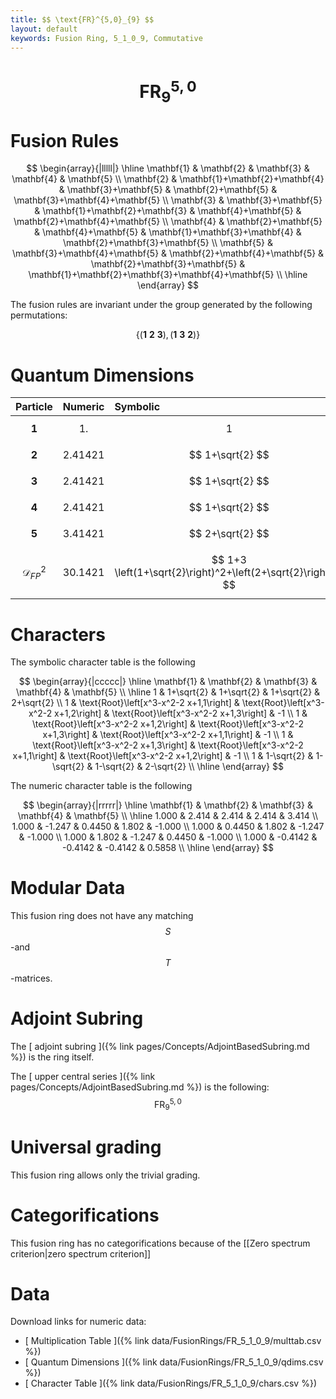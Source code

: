 ```yaml
---
title: $$ \text{FR}^{5,0}_{9} $$
layout: default
keywords: Fusion Ring, 5_1_0_9, Commutative
---
```

# $$ \text{FR}^{5,0}_{9} $$


# Fusion Rules

$$
\begin{array}{|lllll|}
\hline
 \mathbf{1} & \mathbf{2} & \mathbf{3} & \mathbf{4} & \mathbf{5} \\
 \mathbf{2} & \mathbf{1}+\mathbf{2}+\mathbf{4} & \mathbf{3}+\mathbf{5} & \mathbf{2}+\mathbf{5} & \mathbf{3}+\mathbf{4}+\mathbf{5} \\
 \mathbf{3} & \mathbf{3}+\mathbf{5} & \mathbf{1}+\mathbf{2}+\mathbf{3} & \mathbf{4}+\mathbf{5} & \mathbf{2}+\mathbf{4}+\mathbf{5} \\
 \mathbf{4} & \mathbf{2}+\mathbf{5} & \mathbf{4}+\mathbf{5} & \mathbf{1}+\mathbf{3}+\mathbf{4} & \mathbf{2}+\mathbf{3}+\mathbf{5} \\
 \mathbf{5} & \mathbf{3}+\mathbf{4}+\mathbf{5} & \mathbf{2}+\mathbf{4}+\mathbf{5} & \mathbf{2}+\mathbf{3}+\mathbf{5} & \mathbf{1}+\mathbf{2}+\mathbf{3}+\mathbf{4}+\mathbf{5} \\
\hline
\end{array}
$$


The fusion rules are invariant under the group generated by the following permutations:

$$ \left\{(\mathbf{1} \ \mathbf{2} \ \mathbf{3}), (\mathbf{1} \ \mathbf{3} \ \mathbf{2})\right\} $$


# Quantum Dimensions

| Particle | Numeric | Symbolic |
| :------ | :------ | :------ |
| $$ \mathbf{1} $$ | $$ 1. $$ | $$ 1 $$ |
| $$ \mathbf{2} $$ | $$ 2.41421 $$ | $$ 1+\sqrt{2} $$ |
| $$ \mathbf{3} $$ | $$ 2.41421 $$ | $$ 1+\sqrt{2} $$ |
| $$ \mathbf{4} $$ | $$ 2.41421 $$ | $$ 1+\sqrt{2} $$ |
| $$ \mathbf{5} $$ | $$ 3.41421 $$ | $$ 2+\sqrt{2} $$ |
| $$ \mathcal{D}_{FP}^2 $$ | $$ 30.1421 $$ | $$ 1+3 \left(1+\sqrt{2}\right)^2+\left(2+\sqrt{2}\right)^2 $$ |

# Characters

The symbolic character table is the following

$$
\begin{array}{|ccccc|}
\hline
 \mathbf{1} & \mathbf{2} & \mathbf{3} & \mathbf{4} & \mathbf{5} \\
\hline
 1 & 1+\sqrt{2} & 1+\sqrt{2} & 1+\sqrt{2} & 2+\sqrt{2} \\
 1 & \text{Root}\left[x^3-x^2-2 x+1,1\right] & \text{Root}\left[x^3-x^2-2 x+1,2\right] & \text{Root}\left[x^3-x^2-2 x+1,3\right] & -1 \\
 1 & \text{Root}\left[x^3-x^2-2 x+1,2\right] & \text{Root}\left[x^3-x^2-2 x+1,3\right] & \text{Root}\left[x^3-x^2-2 x+1,1\right] & -1 \\
 1 & \text{Root}\left[x^3-x^2-2 x+1,3\right] & \text{Root}\left[x^3-x^2-2 x+1,1\right] & \text{Root}\left[x^3-x^2-2 x+1,2\right] & -1 \\
 1 & 1-\sqrt{2} & 1-\sqrt{2} & 1-\sqrt{2} & 2-\sqrt{2} \\
\hline
\end{array}
$$

The numeric character table is the following

$$
\begin{array}{|rrrrr|}
\hline
 \mathbf{1} & \mathbf{2} & \mathbf{3} & \mathbf{4} & \mathbf{5} \\
\hline
 1.000 & 2.414 & 2.414 & 2.414 & 3.414 \\
 1.000 & -1.247 & 0.4450 & 1.802 & -1.000 \\
 1.000 & 0.4450 & 1.802 & -1.247 & -1.000 \\
 1.000 & 1.802 & -1.247 & 0.4450 & -1.000 \\
 1.000 & -0.4142 & -0.4142 & -0.4142 & 0.5858 \\
\hline
\end{array}
$$

# Modular Data

This fusion ring does not have any matching $$ S $$-and $$ T $$-matrices.

# Adjoint Subring

The [ adjoint subring ]({% link pages/Concepts/AdjointBasedSubring.md %}) is the ring itself.

The [ upper central series ]({% link pages/Concepts/AdjointBasedSubring.md %}) is the following:
$$ \text{FR}^{5,0}_{9} $$

# Universal grading

This fusion ring allows only the trivial grading.

# Categorifications

This fusion ring has no categorifications because of the [[Zero spectrum criterion|zero spectrum criterion]]

# Data

Download links for numeric data:

* [ Multiplication Table ]({% link data/FusionRings/FR_5_1_0_9/multtab.csv %})
* [ Quantum Dimensions ]({% link data/FusionRings/FR_5_1_0_9/qdims.csv %})
* [ Character Table ]({% link data/FusionRings/FR_5_1_0_9/chars.csv %})